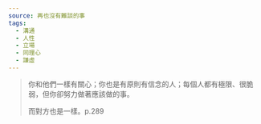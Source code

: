 ```yaml
---
source: 再也沒有難談的事
tags:
  - 溝通
  - 人性
  - 立場
  - 同理心
  - 謙虛
---
```

> 你和他們一樣有關心；你也是有原則有信念的人；每個人都有極限、很脆弱，但你卻努力做著應該做的事。
> 
> 而對方也是一樣。p.289